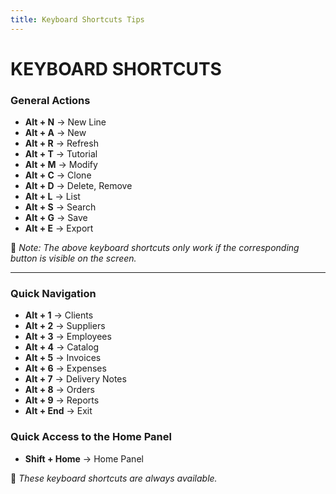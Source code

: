 ```yaml
---
title: Keyboard Shortcuts Tips
---
```


# KEYBOARD SHORTCUTS

### General Actions
- **Alt + N** → New Line  
- **Alt + A** → New  
- **Alt + R** → Refresh  
- **Alt + T** → Tutorial  
- **Alt + M** → Modify  
- **Alt + C** → Clone  
- **Alt + D** → Delete, Remove  
- **Alt + L** → List  
- **Alt + S** → Search  
- **Alt + G** → Save  
- **Alt + E** → Export  

📌 *Note: The above keyboard shortcuts only work if the corresponding button is visible on the screen.*

---

### Quick Navigation  
- **Alt + 1** → Clients  
- **Alt + 2** → Suppliers  
- **Alt + 3** → Employees  
- **Alt + 4** → Catalog  
- **Alt + 5** → Invoices  
- **Alt + 6** → Expenses  
- **Alt + 7** → Delivery Notes  
- **Alt + 8** → Orders  
- **Alt + 9** → Reports  
- **Alt + End** → Exit  

### Quick Access to the Home Panel  
- **Shift + Home** → Home Panel  

📌 *These keyboard shortcuts are always available.*
